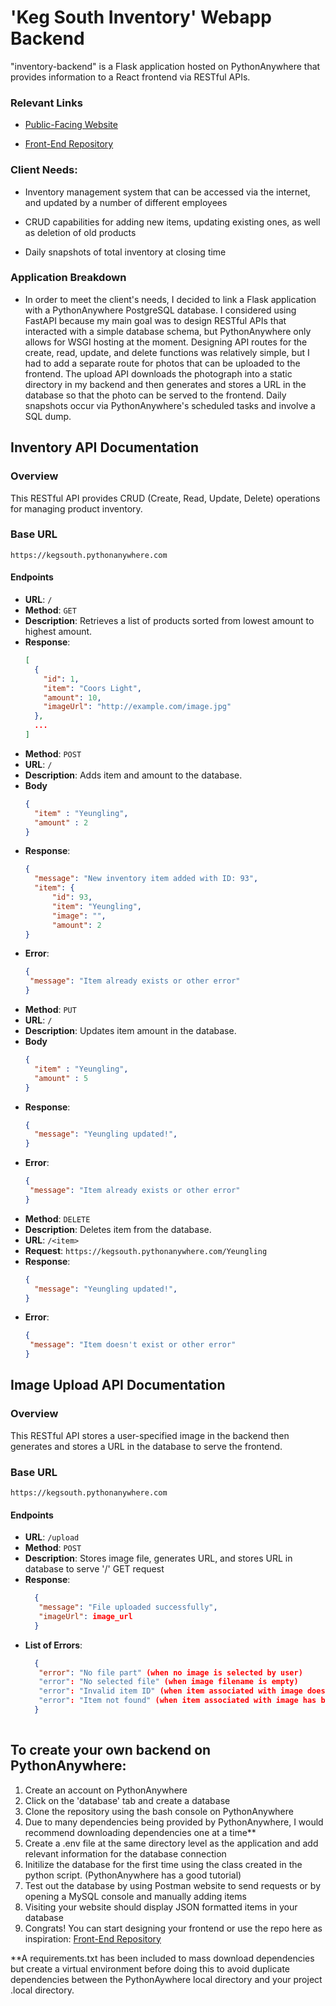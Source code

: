 # 'Keg South Inventory' Webapp Backend
"inventory-backend" is a Flask application hosted on PythonAnywhere that provides information to a React frontend via RESTful APIs.

### Relevant Links
  * [Public-Facing Website](https://lukethan.github.io/inventory/)

  * [Front-End Repository](https://github.com/lukethan/inventory)

### Client Needs:
  * Inventory management system that can be accessed via the internet, and updated by a number of different employees

  * CRUD capabilities for adding new items, updating existing ones, as well as deletion of old products

  * Daily snapshots of total inventory at closing time

### Application Breakdown
  * In order to meet the client's needs, I decided to link a Flask application with a PythonAnywhere PostgreSQL database.
    I considered using FastAPI because my main goal was to design RESTful APIs that interacted with a simple database schema, but
    PythonAnywhere only allows for WSGI hosting at the moment. Designing API routes for the create, read, update, and delete functions
    was relatively simple, but I had to add a separate route for photos that can be uploaded to the frontend. The upload API downloads
    the photograph into a static directory in my backend and then generates and stores a URL in the database so that the photo can be
    served to the frontend. Daily snapshots occur via PythonAnywhere's scheduled tasks and involve a SQL dump.

## Inventory API Documentation
### Overview
This RESTful API provides CRUD (Create, Read, Update, Delete) operations for managing product inventory.
### Base URL
`https://kegsouth.pythonanywhere.com`
#### Endpoints
- **URL**: `/`
- **Method**: `GET`
- **Description**: Retrieves a list of products sorted from lowest amount to highest amount.
- **Response**:
  ```json
  [
    {
      "id": 1,
      "item": "Coors Light",
      "amount": 10,
      "imageUrl": "http://example.com/image.jpg"
    },
    ...
  ]
- **Method**: `POST`
- **URL**: `/`
- **Description**: Adds item and amount to the database.
- **Body**
  ```json
  {
    "item" : "Yeungling",
    "amount" : 2
  }
- **Response**:
  ```json
  {
    "message": "New inventory item added with ID: 93",
    "item": {
        "id": 93,
        "item": "Yeungling",
        "image": "",
        "amount": 2
  }
 - **Error**:
   ```json
   {
    "message": "Item already exists or other error"
   }
- **Method**: `PUT`
- **URL**: `/`
- **Description**: Updates item amount in the database.
- **Body**
  ```json
  {
    "item" : "Yeungling",
    "amount" : 5
  }
- **Response**:
  ```json
  {
    "message": "Yeungling updated!",
  }
 - **Error**:
   ```json
   {
    "message": "Item already exists or other error"
   }
- **Method**: `DELETE`
- **Description**: Deletes item from the database.
- **URL**: `/<item>`
- **Request**: `https://kegsouth.pythonanywhere.com/Yeungling`
- **Response**:
  ```json
  {
    "message": "Yeungling updated!",
  }
 - **Error**:
   ```json
   {
    "message": "Item doesn't exist or other error"
   }
## Image Upload API Documentation
### Overview
This RESTful API stores a user-specified image in the backend then generates and stores a URL in the database to serve the frontend.
### Base URL
`https://kegsouth.pythonanywhere.com`
#### Endpoints
- **URL**: `/upload`
- **Method**: `POST`
- **Description**: Stores image file, generates URL, and stores URL in database to serve '/' GET request
- **Response**:
  ```json
    {
     "message": "File uploaded successfully",
     "imageUrl": image_url
    }
- **List of Errors**:
  ```json
    {
     "error": "No file part" (when no image is selected by user)
     "error": "No selected file" (when image filename is empty)
     "error": "Invalid item ID" (when item associated with image doesn't exist)
     "error": "Item not found" (when item associated with image has been deleted)
    }
   


## To create your own backend on PythonAnywhere:
  1. Create an account on PythonAnywhere
  2. Click on the 'database' tab and create a database
  3. Clone the repository using the bash console on PythonAnywhere
  4. Due to many dependencies being provided by PythonAnywhere, I would recommend downloading dependencies one at a time\*\*
  5. Create a .env file at the same directory level as the application and add relevant information for the database connection
  6. Initilize the database for the first time using the class created in the python script. (PythonAnywhere has a good tutorial)
  7. Test out the database by using Postman website to send requests or by opening a MySQL console and manually adding items
  8. Visiting your website should display JSON formatted items in your database
  9. Congrats! You can start designing your frontend or use the repo here as inspiration: [Front-End Repository](https://github.com/lukethan/inventory)

  \*\*A requirements.txt has been included to mass download dependencies but create a virtual environment before doing this to avoid 
  duplicate dependencies between the PythonAywhere local directory and your project .local directory.

